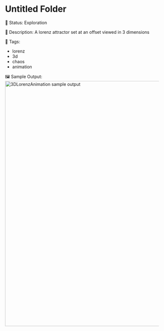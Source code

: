 # Untitled Folder

🧪 Status: Exploration

📎 Description: A lorenz attractor set at an offset viewed in 3 dimensions

🎨 Tags: 
- lorenz
- 3d
- chaos
- animation

🖼️ Sample Output:  
<img src="test.png" alt="3DLorenzAnimation sample output" width="800" />
